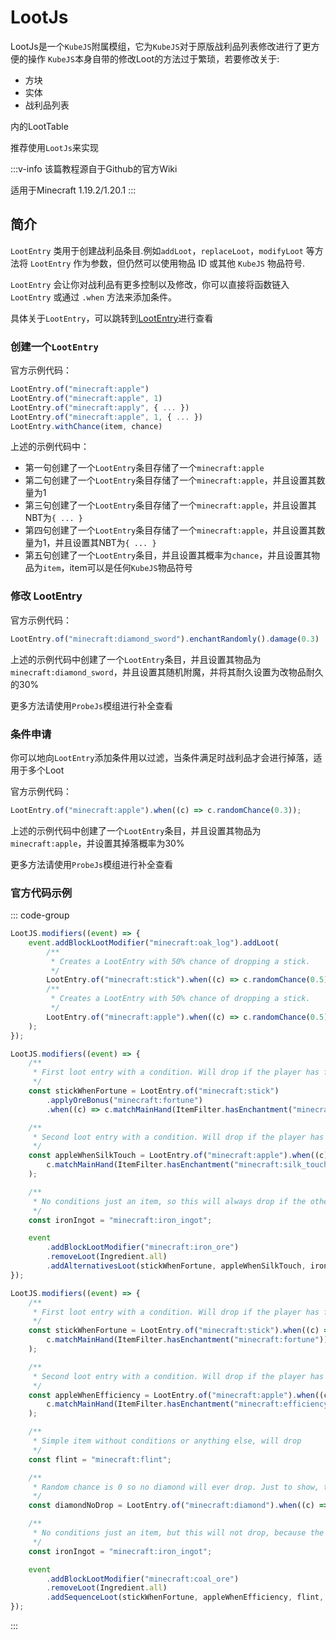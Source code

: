 # LootJs
LootJs是一个`KubeJS`附属模组，它为`KubeJS`对于原版战利品列表修改进行了更方便的操作
`KubeJS`本身自带的修改Loot的方法过于繁琐，若要修改关于:
- 方块
- 实体
- 战利品列表

内的LootTable

推荐使用`LootJs`来实现

:::v-info
该篇教程源自于Github的官方Wiki

适用于Minecraft 1.19.2/1.20.1
:::

## 简介
`LootEntry` 类用于创建战利品条目.例如`addLoot`，`replaceLoot`，`modifyLoot` 等方法将 `LootEntry` 作为参数，但仍然可以使用物品 ID 或其他 `KubeJS` 物品符号.

`LootEntry` 会让你对战利品有更多控制以及修改，你可以直接将函数链入` LootEntry` 或通过 `.when` 方法来添加条件。

具体关于`LootEntry`，可以跳转到[LootEntry](../../LootTable/BasicKnowledge/LootEntry.md)进行查看

### 创建一个`LootEntry`

官方示例代码：

```js
LootEntry.of("minecraft:apple")
LootEntry.of("minecraft:apple", 1)
LootEntry.of("minecraft:apply", { ... })
LootEntry.of("minecraft:apple", 1, { ... })
LootEntry.withChance(item, chance)
```
上述的示例代码中：
- 第一句创建了一个`LootEntry`条目存储了一个`minecraft:apple`
- 第二句创建了一个`LootEntry`条目存储了一个`minecraft:apple`，并且设置其数量为1
- 第三句创建了一个`LootEntry`条目存储了一个`minecraft:apple`，并且设置其NBT为`{ ... }`
- 第四句创建了一个`LootEntry`条目存储了一个`minecraft:apple`，并且设置其数量为1，并且设置其NBT为`{ ... }`
- 第五句创建了一个`LootEntry`条目，并且设置其概率为`chance`，并且设置其物品为`item`，item可以是任何`KubeJS`物品符号

### 修改 LootEntry

官方示例代码：

```js
LootEntry.of("minecraft:diamond_sword").enchantRandomly().damage(0.3)
```
上述的示例代码中创建了一个`LootEntry`条目，并且设置其物品为`minecraft:diamond_sword`，并且设置其随机附魔，并将其耐久设置为改物品耐久的30%

更多方法请使用`ProbeJs`模组进行补全查看

### 条件申请

你可以地向`LootEntry`添加条件用以过滤，当条件满足时战利品才会进行掉落，适用于多个Loot

官方示例代码：
```js
LootEntry.of("minecraft:apple").when((c) => c.randomChance(0.3));
```
上述的示例代码中创建了一个`LootEntry`条目，并且设置其物品为`minecraft:apple`，并设置其掉落概率为30%

更多方法请使用`ProbeJs`模组进行补全查看

### 官方代码示例

::: code-group

```js [使用addLoot进行操作]
LootJS.modifiers((event) => {
    event.addBlockLootModifier("minecraft:oak_log").addLoot(
        /**
         * Creates a LootEntry with 50% chance of dropping a stick.
         */
        LootEntry.of("minecraft:stick").when((c) => c.randomChance(0.5)),
        /**
         * Creates a LootEntry with 50% chance of dropping a stick.
         */
        LootEntry.of("minecraft:apple").when((c) => c.randomChance(0.5))
    );
});
```
```js [使用addAlternativesLoot进行操作]
LootJS.modifiers((event) => {
    /**
     * First loot entry with a condition. Will drop if the player has fortune.
     */
    const stickWhenFortune = LootEntry.of("minecraft:stick")
        .applyOreBonus("minecraft:fortune")
        .when((c) => c.matchMainHand(ItemFilter.hasEnchantment("minecraft:fortune")));

    /**
     * Second loot entry with a condition. Will drop if the player has silk touch and the first entry doesn't match.
     */
    const appleWhenSilkTouch = LootEntry.of("minecraft:apple").when((c) =>
        c.matchMainHand(ItemFilter.hasEnchantment("minecraft:silk_touch"))
    );

    /**
     * No conditions just an item, so this will always drop if the other two don't.
     */
    const ironIngot = "minecraft:iron_ingot";

    event
        .addBlockLootModifier("minecraft:iron_ore")
        .removeLoot(Ingredient.all)
        .addAlternativesLoot(stickWhenFortune, appleWhenSilkTouch, ironIngot);
});
```
```js [使用addSequenceLoot进行操作]
LootJS.modifiers((event) => {
    /**
     * First loot entry with a condition. Will drop if the player has fortune.
     */
    const stickWhenFortune = LootEntry.of("minecraft:stick").when((c) =>
        c.matchMainHand(ItemFilter.hasEnchantment("minecraft:fortune"))
    );

    /**
     * Second loot entry with a condition. Will drop if the player has silk touch.
     */
    const appleWhenEfficiency = LootEntry.of("minecraft:apple").when((c) =>
        c.matchMainHand(ItemFilter.hasEnchantment("minecraft:efficiency"))
    );

    /**
     * Simple item without conditions or anything else, will drop
     */
    const flint = "minecraft:flint";

    /**
     * Random chance is 0 so no diamond will ever drop. Just to show, that it will skip all other entries.
     */
    const diamondNoDrop = LootEntry.of("minecraft:diamond").when((c) => c.randomChance(0.0));

    /**
     * No conditions just an item, but this will not drop, because the previous entry failed.
     */
    const ironIngot = "minecraft:iron_ingot";

    event
        .addBlockLootModifier("minecraft:coal_ore")
        .removeLoot(Ingredient.all)
        .addSequenceLoot(stickWhenFortune, appleWhenEfficiency, flint, diamondNoDrop, ironIngot);
});
```
:::
